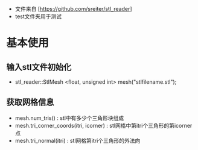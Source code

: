 + 文件来自 [https://github.com/sreiter/stl_reader]
+ test文件夹用于测试

# 基本使用
## 输入stl文件初始化
+ stl_reader::StlMesh <float, unsigned int> mesh("stlfilename.stl");
## 获取网格信息
+ mesh.num_tris() : stl中有多少个三角形块组成
+ mesh.tri_corner_coords(itri, icorner) : stl网格中第itri个三角形的第icorner点
+ mesh.tri_normal(itri) : stl网格第itri个三角形的外法向